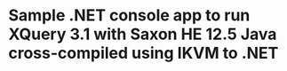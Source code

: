 # Sample .NET console app to run XQuery 3.1 with Saxon HE 12.5 Java cross-compiled using IKVM to .NET